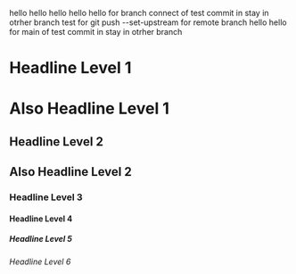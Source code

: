 hello
hello hello
hello hello for branch connect  of test commit in stay in otrher branch
test for git push --set-upstream for remote branch
hello hello for main of test commit in stay in otrher branch

# Headline Level 1
Also Headline Level 1
=======================

## Headline Level 2 
Also Headline Level 2
-----------------------

### Headline Level 3
#### Headline Level 4
##### Headline Level 5
###### Headline Level 6 


